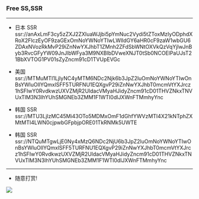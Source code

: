 ### Free SS,SSR

---

- 日本 SSR
ssr://anAxLmF3cy5zZXJ2ZXIuaWJjbi5pYmNuc2Vydi5tZToxMzIyODphdXRoX2FlczEyOF9zaGExOmNoYWNoYTIwLWlldGY6aHR0cF9zaW1wbGU6ZDAxNVozRkMvP29iZnNwYXJhbT1ZMnh2ZFdSbWNtOXVkQzVqYjIwJnByb3RvcGFyYW09JnJlbWFya3M9NXBlbDVweXNJT0tSb0NCOElPaUJsT21BbXVTOG1PV01sZyZncm91cD1TVUpEVGc



- 美国 ssr://MTMuMTI1LjIyNC4yMTM6NDc2Njk6b3JpZ2luOmNoYWNoYTIwOnBsYWluOllYQmxlSFF5TURFNU1EQXgvP29iZnNwYXJhbT0mcmVtYXJrcz1hSFIwY0RvdkwzUXVZMjR2UldacVMyaHJidyZncm91cD01THVZNkxTNVUxTlM3N3lhYUhSMGNEb3ZMM1F1WTI0dlJXWnFTMmhyYnc

- 韩国 SSR
ssr://MTU3LjIzMC45Mi43OTo5MDMxOmF1dGhfYWVzMTI4X21kNTphZXMtMTI4LWN0cjpwbGFpbjpORE01TkRNMk5UWTE

- 韩国 SSR
ssr://NTQuMTgwLjE0Ny4xMzQ6NDc2NjU6b3JpZ2luOmNoYWNoYTIwOnBsYWluOllYQmxlSFF5TURFNU1EQXgvP29iZnNwYXJhbT0mcmVtYXJrcz1hSFIwY0RvdkwzUXVZMjR2UldacVMyaHJidyZncm91cD01THVZNkxTNVUxTlM3N3lhYUhSMGNEb3ZMM1F1WTI0dlJXWnFTMmhyYnc 
--- 

- 随意打赏!

![](https://github.com/HaoleiQ/Over-The-Wall/blob/master/image/wechatAndAliPay.png?raw=true) 
